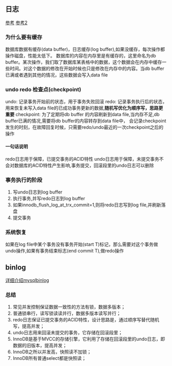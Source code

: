 ## 日志

[参考](https://zhuanlan.zhihu.com/p/34650908)
[参考2](https://mp.weixin.qq.com/s/R3yuitWpHHGWxsUcE0qIRQ)

### 为什么要有缓存

数据库数据有缓存(data buffer)，日志缓存(log buffer),如果没缓存，每次操作都操作磁盘，性能太低下。
数据库的内容在内存里是有缓存的，这里命名为db buffer。某次操作，我们取了数据库某表格中的数据，这个数据会在内存中缓存一些时间。对这个数据的修改在开始时候也只是修改在内存中的内容。当db buffer已满或者遇到其他的情况，这些数据会写入data file


### undo  redo 检查点(checkpoint)

undo: 记录事务开始前的状态，用于事务失败回滚
redo: 记录事务执行后的状态，用来恢复未写入data file的已成功事务更新的数据,**随机写优化为顺序写，思路更重要**
checkpoint: 为了定期将db buffer 的内容刷新到data file,当内存不足,db buffer已满的情况,需要将db buffer的内容转存到data file中，
会记录checkpoint发生的时刻，在故障回复时候，只需要redo/undo最近的一次checkpoint之后的操作

#### 一句话说明

redo日志用于保障，已提交事务的ACID特性
undo日志用于保障，未提交事务不会对数据库的ACID特性产生影响,事务提交，回滚段里的undo日志可以删除

### 事务执行的阶段

1. 写undo日志到log buffer
2. 执行事务,并写redo日志到log buffer
3. 如果innodb_flush_log_at_trx_commit=1,则将redo日志写到log file,并刷新落盘
4. 提交事务

### 系统恢复

如果在log file中某个事务没有事务开始(start T)标记，那么需要对这个事务做undo操作,如果有事务结束标志(end commit T),做redo操作

## binlog

[详细介绍mysqlbinlog](http://blog.chinaunix.net/uid-25266990-id-3359560.html)


### 总结

1. 常见并发控制保证数据一致性的方法有锁，数据多版本；
2. 普通锁串行，读写锁读读并行，数据多版本读写并行；
3. redo日志保证已提交事务的ACID特性，设计思路是，通过顺序写替代随机写，提高并发；
4. undo日志用来回滚未提交的事务，它存储在回滚段里；
5. InnoDB是基于MVCC的存储引擎，它利用了存储在回滚段里的undo日志，即数据的旧版本，提高并发；
6. InnoDB之所以并发高，快照读不加锁；
7. InnoDB所有普通select都是快照读；
